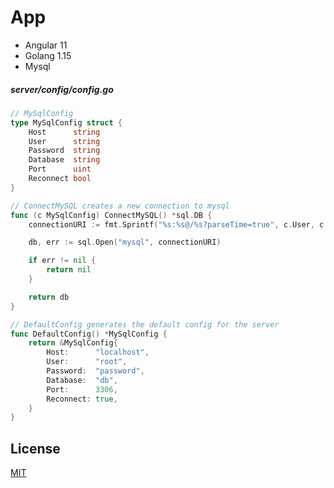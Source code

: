 # App

- Angular 11
- Golang 1.15
- Mysql

##### server/config/config.go

```GO
// MySqlConfig
type MySqlConfig struct {
	Host      string
	User      string
	Password  string
	Database  string
	Port      uint
	Reconnect bool
}

// ConnectMySQL creates a new connection to mysql
func (c MySqlConfig) ConnectMySQL() *sql.DB {
	connectionURI := fmt.Sprintf("%s:%s@/%s?parseTime=true", c.User, c.Password, c.Database)

	db, err := sql.Open("mysql", connectionURI)

	if err != nil {
		return nil
	}

	return db
}

// DefaultConfig generates the default config for the server
func DefaultConfig() *MySqlConfig {
	return &MySqlConfig{
		Host:      "localhost",
		User:      "root",
		Password:  "password",
		Database:  "db",
		Port:      3306,
		Reconnect: true,
	}
}

```

## License
[MIT](https://choosealicense.com/licenses/mit/)